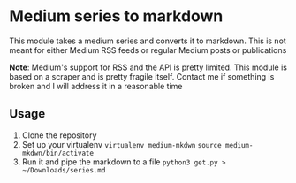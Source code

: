 # Medium series to markdown

This module takes a medium series and converts
it to markdown. This is not meant for either Medium RSS feeds or regular Medium posts or publications

**Note**: Medium's support for RSS and the API is pretty limited. This module is based on a scraper and is pretty fragile itself. Contact me if something is broken and I will address it in a reasonable time

## Usage
1. Clone the repository
2. Set up your virtualenv
`virtualenv medium-mkdwn`
`source medium-mkdwn/bin/activate`
1. Run it and pipe the markdown to a file
`python3 get.py > ~/Downloads/series.md`